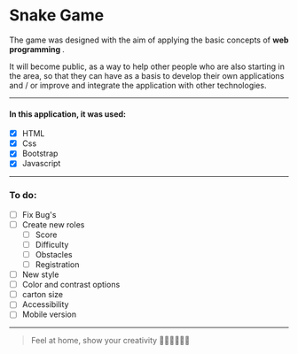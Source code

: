 #  Snake Game

<p> The game was designed with the aim of applying the basic concepts of
<strong> web programming </strong>.

It will become public, as a way to help other people who are also starting in the area, so that they can have as a basis to develop their own applications and / or improve and integrate the application with other technologies. </p>

------------

#### In this application, it was used:

- [x] HTML
- [x] Css
- [x] Bootstrap
- [x] Javascript

------------

### To do:

- [ ] Fix Bug's
- [ ] Create new roles
    - [ ] Score
    - [ ] Difficulty
    - [ ] Obstacles
    - [ ] Registration
- [ ] New style
- [ ] Color and contrast options
- [ ] carton size
- [ ] Accessibility
- [ ] Mobile version

------------

> Feel at home, show your creativity 🐱‍💻👩‍💻👨‍💻
